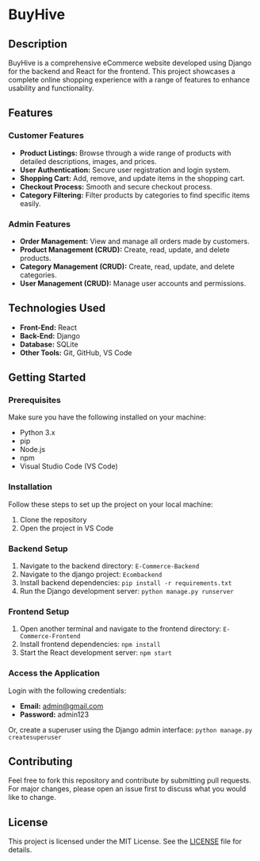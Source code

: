 # BuyHive

## Description

BuyHive is a comprehensive eCommerce website developed using Django for the backend and React for the frontend. This project showcases a complete online shopping experience with a range of features to enhance usability and functionality.

## Features

### Customer Features

- **Product Listings:** Browse through a wide range of products with detailed descriptions, images, and prices.
- **User Authentication:** Secure user registration and login system.
- **Shopping Cart:** Add, remove, and update items in the shopping cart.
- **Checkout Process:** Smooth and secure checkout process.
- **Category Filtering:** Filter products by categories to find specific items easily.

### Admin Features

- **Order Management:** View and manage all orders made by customers.
- **Product Management (CRUD):** Create, read, update, and delete products.
- **Category Management (CRUD):** Create, read, update, and delete categories.
- **User Management (CRUD):** Manage user accounts and permissions.

## Technologies Used

- **Front-End:** React
- **Back-End:** Django
- **Database:** SQLite
- **Other Tools:** Git, GitHub, VS Code

## Getting Started

### Prerequisites

Make sure you have the following installed on your machine:
- Python 3.x
- pip
- Node.js
- npm
- Visual Studio Code (VS Code)

### Installation

Follow these steps to set up the project on your local machine:

1. Clone the repository
2. Open the project in VS Code

### Backend Setup

1. Navigate to the backend directory: `E-Commerce-Backend`
2. Navigate to the django project: `Ecombackend`
3. Install backend dependencies: `pip install -r requirements.txt`
4. Run the Django development server: `python manage.py runserver`

### Frontend Setup

1. Open another terminal and navigate to the frontend directory: `E-Commerce-Frontend`
2. Install frontend dependencies: `npm install`
3. Start the React development server: `npm start`

### Access the Application

Login with the following credentials:
- **Email:** admin@gmail.com
- **Password:** admin123

Or, create a superuser using the Django admin interface: `python manage.py createsuperuser`

## Contributing

Feel free to fork this repository and contribute by submitting pull requests. For major changes, please open an issue first to discuss what you would like to change.

## License

This project is licensed under the MIT License. See the [LICENSE](LICENSE) file for details.
